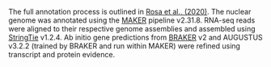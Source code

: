 The full annotation process is outlined in [Rosa et al., (2020)](https://www.ncbi.nlm.nih.gov/pmc/articles/PMC7370270/).
The nuclear genome was annotated using the [MAKER](https://www.ncbi.nlm.nih.gov/pmc/articles/PMC3280279/) pipeline v2.31.8. RNA-seq reads were aligned to their respective genome assemblies and assembled using [StringTie](https://www.ncbi.nlm.nih.gov/pmc/articles/PMC4643835/) v1.2.4. Ab initio gene predictions from [BRAKER](https://www.ncbi.nlm.nih.gov/pmc/articles/PMC6078167/) v2 and AUGUSTUS v3.2.2 (trained by BRAKER and run within MAKER) were refined using transcript and protein evidence. 
